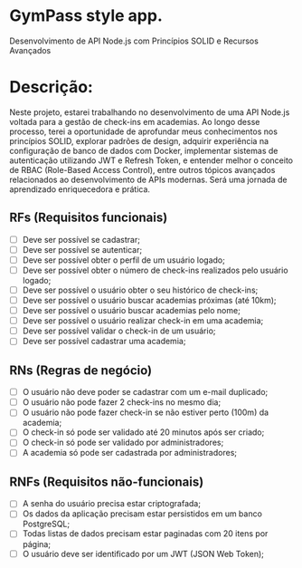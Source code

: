 # GymPass style app.
Desenvolvimento de API Node.js com Princípios SOLID e Recursos Avançados

# Descrição: 
Neste projeto, estarei trabalhando no desenvolvimento de uma API Node.js voltada para a gestão de check-ins em academias. Ao longo desse processo, terei a oportunidade de aprofundar meus conhecimentos nos princípios SOLID, explorar padrões de design, adquirir experiência na configuração de banco de dados com Docker, implementar sistemas de autenticação utilizando JWT e Refresh Token, e entender melhor o conceito de RBAC (Role-Based Access Control), entre outros tópicos avançados relacionados ao desenvolvimento de APIs modernas. Será uma jornada de aprendizado enriquecedora e prática.

## RFs (Requisitos funcionais)

- [ ] Deve ser possível se cadastrar;
- [ ] Deve ser possível se autenticar;
- [ ] Deve ser possível obter o perfil de um usuário logado;
- [ ] Deve ser possível obter o número de check-ins realizados pelo usuário logado;
- [ ] Deve ser possível o usuário obter o seu histórico de check-ins;
- [ ] Deve ser possível o usuário buscar academias próximas (até 10km);
- [ ] Deve ser possível o usuário buscar academias pelo nome;
- [ ] Deve ser possível o usuário realizar check-in em uma academia;
- [ ] Deve ser possível validar o check-in de um usuário;
- [ ] Deve ser possível cadastrar uma academia;

## RNs (Regras de negócio)

- [ ] O usuário não deve poder se cadastrar com um e-mail duplicado;
- [ ] O usuário não pode fazer 2 check-ins no mesmo dia;
- [ ] O usuário não pode fazer check-in se não estiver perto (100m) da academia;
- [ ] O check-in só pode ser validado até 20 minutos após ser criado;
- [ ] O check-in só pode ser validado por administradores;
- [ ] A academia só pode ser cadastrada por administradores;

## RNFs (Requisitos não-funcionais)

- [ ] A senha do usuário precisa estar criptografada;
- [ ] Os dados da aplicação precisam estar persistidos em um banco PostgreSQL;
- [ ] Todas listas de dados precisam estar paginadas com 20 itens por página;
- [ ] O usuário deve ser identificado por um JWT (JSON Web Token);